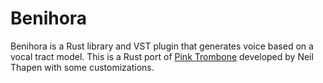 # Benihora

Benihora is a Rust library and VST plugin that generates voice based on a vocal tract model.
This is a Rust port of [Pink Trombone](https://experiments.withgoogle.com/pink-trombone) developed by Neil Thapen with some customizations.
